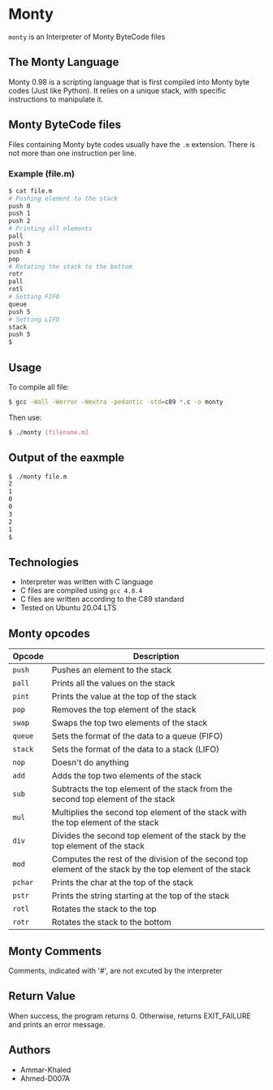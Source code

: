 # Monty
`monty` is an Interpreter of Monty ByteCode files

## The Monty Language
Monty 0.98 is a scripting language that is first compiled into Monty byte codes (Just like Python). It relies on a unique stack, with specific instructions to manipulate it.

## Monty ByteCode files
Files containing Monty byte codes usually have the `.m` extension. There is not more than one instruction per line.

### Example (file.m)
```bash
$ cat file.m
# Pushing element to the stack
push 0
push 1
push 2
# Printing all elements
pall
push 3
push 4
pop
# Rotating the stack to the bottom
rotr
pall
rotl
# Setting FIFO
queue
push 5
# Setting LIFO
stack
push 5
$
```
## Usage
To compile all file:
```bash
$ gcc -Wall -Werror -Wextra -pedantic -std=c89 *.c -o monty
```
Then use:
```bash
$ ./monty [filename.m]
```

## Output of the eaxmple
```bash
$ ./monty file.m
2
1
0
0
3
2
1
$
```

## Technologies
* Interpreter was written with C language
* C files are compiled using `gcc 4.8.4`
* C files are written according to the C89 standard
* Tested on Ubuntu 20.04 LTS

## Monty opcodes
| Opcode | Description |
| ------ | ----------- |
| `push` | Pushes an element to the stack |
| `pall` | Prints all the values on the stack |
| `pint` | Prints the value at the top of the stack |
| `pop` | Removes the top element of the stack |
| `swap` | Swaps the top two elements of the stack |
| `queue` | Sets the format of the data to a queue (FIFO) |
| `stack` | Sets the format of the data to a stack (LIFO) |
| `nop` | Doesn't do anything |
| `add` | Adds the top two elements of the stack |
| `sub` | Subtracts the top element of the stack from the second top element of the stack |
| `mul` | Multiplies the second top element of the stack with the top element of the stack |
| `div` | Divides the second top element of the stack by the top element of the stack |
| `mod` | Computes the rest of the division of the second top element of the stack by the top element of the stack |
| `pchar` | Prints the char at the top of the stack |
| `pstr` | Prints the string starting at the top of the stack |
| `rotl` | Rotates the stack to the top |
| `rotr` | Rotates the stack to the bottom |

## Monty Comments
Comments, indicated with '#', are not excuted by the interpreter

## Return Value
When success, the program returns 0. Otherwise, returns EXIT_FAILURE
and prints an error message.

## Authors
* Ammar-Khaled
* Ahmed-D007A
